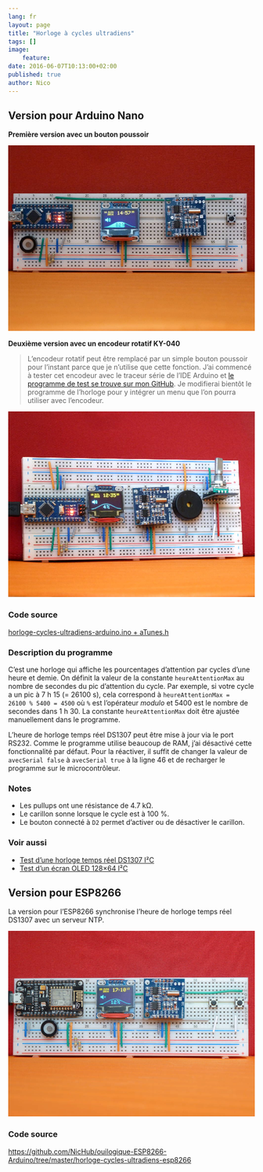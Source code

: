 ```yaml
---
lang: fr
layout: page
title: "Horloge à cycles ultradiens"
tags: []
image:
    feature:
date: 2016-06-07T10:13:00+02:00
published: true
author: Nico
---
```


## Version pour Arduino Nano

**Première version avec un bouton poussoir**

![Horloge à cycles ultradiens — Arduino Nano](../../files/2016-06-07-horloge_cycles_ultradiens/images/horloge_cycles_ultradiens_002_lowres.jpg)

**Deuxième version avec un encodeur rotatif KY-040**

> L’encodeur rotatif peut être remplacé par un simple bouton poussoir pour l’instant parce que je n’utilise que cette fonction. J’ai commencé à tester cet encodeur avec le traceur série de l’IDE Arduino et [le programme de test se trouve sur mon GitHub](https://github.com/NicHub/ouilogique-Arduino/blob/master/encodeur-rotatif-KY-040/encodeur-rotatif-KY-040-test-1/encodeur-rotatif-KY-040-test-1.ino). Je modifierai bientôt le programme de l’horloge pour y intégrer un menu que l’on pourra utiliser avec l’encodeur.

![Horloge à cycles ultradiens — Arduino Nano](../../files/2016-06-07-horloge_cycles_ultradiens/images/horloge_cycles_ultradiens_004_lowres.jpg)

### Code source

[horloge-cycles-ultradiens-arduino.ino + aTunes.h](https://github.com/NicHub/ouilogique-Arduino/tree/master/horloge-cycles-ultradiens-arduino)

### Description du programme

C’est une horloge qui affiche les pourcentages d’attention par cycles d’une heure et demie. On définit la valeur de la constante `heureAttentionMax` au nombre de secondes du pic d’attention du cycle. Par exemple, si votre cycle a un pic à 7 h 15 (= 26100 s), cela correspond à `heureAttentionMax = 26100 % 5400 = 4500` où `%` est l’opérateur _modulo_ et 5400 est le nombre de secondes dans 1 h 30. La constante `heureAttentionMax` doit être ajustée manuellement dans le programme.

L’heure de horloge temps réel DS1307 peut être mise à jour via le port RS232. Comme le programme utilise beaucoup de RAM, j’ai désactivé cette fonctionnalité par défaut. Pour la réactiver, il suffit de changer la valeur de `avecSerial false` à `avecSerial true` à la ligne 46 et de recharger le programme sur le microcontrôleur.

### Notes

-   Les pullups ont une résistance de 4.7 kΩ.
-   Le carillon sonne lorsque le cycle est à 100 %.
-   Le bouton connecté à `D2` permet d’activer ou de désactiver le carillon.

### Voir aussi

-   [Test d’une horloge temps réel DS1307 I²C](https://ouilogique.com/test_horloge_temps_reel_i2c/)
-   [Test d’un écran OLED 128×64 I²C](https://ouilogique.com/test_ecran_oled_i2c_128x64/)

## Version pour ESP8266

La version pour l’ESP8266 synchronise l’heure de horloge temps réel DS1307 avec un serveur NTP.

![Horloge à cycles ultradiens — ESP8266](../../files/2016-06-07-horloge_cycles_ultradiens/images/horloge_cycles_ultradiens_003_lowres.jpg)

### Code source

<https://github.com/NicHub/ouilogique-ESP8266-Arduino/tree/master/horloge-cycles-ultradiens-esp8266>
